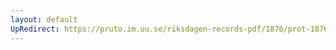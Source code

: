 ```yaml
---
layout: default
UpRedirect: https://pruto.im.uu.se/riksdagen-records-pdf/1876/prot-1876--fk--005/prot-1876--fk--005_010.pdf
---
```

